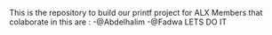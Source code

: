This is the repository to build our printf project for ALX
Members that colaborate in this are :
-@Abdelhalim
-@Fadwa
                LETS DO IT
